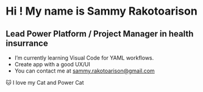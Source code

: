 Hi ! My name is Sammy Rakotoarison
==========================================================================================================================================

Lead Power Platform / Project Manager in health insurrance
------------------------

* I’m currently learning Visual Code for YAML workflows.
* Create app with a good UX/UI
* You can contact me at [sammy.rakotoarison@gmail.com](mailto:sammy.rakotoarison@gmail.com)

🐱 I love my Cat and Power Cat

